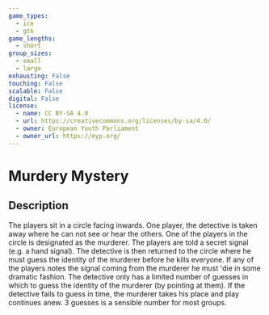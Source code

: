 ```yaml
---
game_types:
  - ice
  - gtk
game_lengths:
  - short
group_sizes:
  - small
  - large
exhausting: False
touching: False
scalable: False
digital: False
license:
  - name: CC BY-SA 4.0
  - url: https://creativecommons.org/licenses/by-sa/4.0/
  - owner: European Youth Parliament
  - owner_url: https://eyp.org/
---
```

# Murdery Mystery

## Description
The players sit in a circle facing inwards. One player, the detective is taken away where he can not see or hear the others. One of the players in the circle is designated as the murderer. The players are told a secret signal (e.g. a hand signal). The detective is then returned to the circle where he must guess the identity of the murderer before he kills everyone. If any of the players notes the signal coming from the murderer he must 'die in some dramatic fashion. The detective only has a limited number of guesses in which to guess the identity of the murderer (by pointing at them). If the detective fails to guess in time, the murderer takes his place and play continues anew. 3 guesses is a sensible number for most groups.
